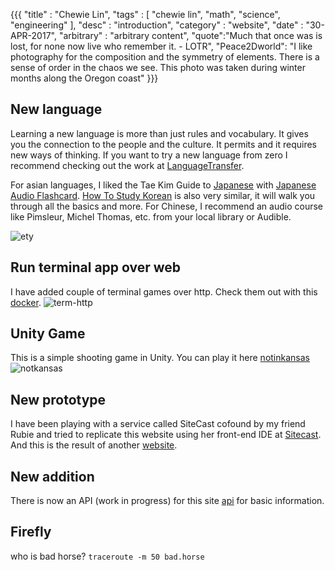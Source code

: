 {{{
  "title" : "Chewie Lin",
  "tags" : [ "chewie lin", "math", "science", "engineering" ],
  "desc" : "introduction",
  "category" : "website",
  "date" : "30-APR-2017",
  "arbitrary" : "arbitrary content",
	"quote":"Much that once was is lost, for none now live who remember it. - LOTR",
	"Peace2Dworld": "I like photography for the composition and the symmetry of elements. There is a sense of order in the chaos we see.  This photo was taken during winter months along the Oregon coast"
}}}

[Sitecast]: https://www.sitecast.com/ "sitecast"
[website]: https://portfolio-4579ec.sitecast.cloud/ "timeline"
[LanguageTransfer]: http://www.languagetransfer.org/ "language"
[api]: https://api.chewie-lin.me/ "api"
[notinkansas]: http://52.36.73.75:1515/ "notinkansas"
[docker]: http://52.36.73.75:9000/ "docker"
[slides]: https://slides.chewie-lin.me "slides"
[Japanese Audio Flashcard]: https://www.japaneseaudiolessons.com "jaf"
[Yojik]: https://fsi-languages.yojik.eu/index.html "yojik"
[Japanese]: http://www.guidetojapanese.org/learn/translations/ "Tae Kim Guide to Japanese"
[How To Study Korean]: https://www.howtostudykorean.com "Study Korean"
[Phonetics]: http://www.dougslanguagebook.com/chinese/zhuyin-rules/ "bopomofo"
[Thomas]: https://www.youtube.com/channel/UCzZ5lhLsnwP4SYmSfamoanw/videos?disable_polymer=1 'audio course'

## New language
Learning a new language is more than just rules and vocabulary. It gives
you the connection to the people and the culture. It permits and
it requires new ways of thinking. If you want to try a new language from zero 
I recommend checking out the work at [LanguageTransfer].

For asian languages, I liked the Tae Kim Guide to [Japanese] with [Japanese Audio Flashcard].
[How To Study Korean] is also very similar, it will walk you through all the basics and more. 
For Chinese, I recommend an audio course like Pimsleur, Michel Thomas, etc. from your local library or Audible. 


![ety](./lt.png "etymology")

## Run terminal app over web ##
I have added couple of terminal games over http. Check them out with this [docker].
![term-http](./term-http.png "terminal over http")

## Unity Game ##
This is a simple shooting game in Unity. You can play it here [notinkansas]
![notkansas](./notin.png "notkansas")

## New prototype ##
I have been playing with a service called SiteCast cofound by my friend Rubie and 
tried to replicate this website using her front-end IDE at [Sitecast].
And this is the result of another [website].


## New addition
There is now an API (work in progress) for this site [api] for basic information.

## Firefly
who is bad horse? `traceroute -m 50 bad.horse`
